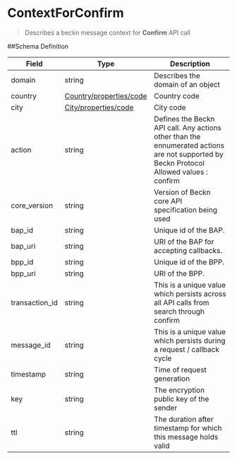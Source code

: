 # ContextForConfirm

> Describes a beckn message context for **Confirm** API call

##Schema Definition

| **Field**      | **Type**                                                                     | **Description**                                                                                                                               |
| -------------- | ---------------------------------------------------------------------------- | --------------------------------------------------------------------------------------------------------------------------------------------- |
| domain         | string                                                                       | Describes the domain of an object                                                                                                             |
| country        | [Country/properties/code](/docs/core-specification/schema-reference/country) | Country code                                                                                                                                  |
| city           | [City/properties/code](/docs/core-specification/schema-reference/city)       | City code                                                                                                                                     |
| action         | string                                                                       | Defines the Beckn API call. Any actions other than the ennumerated actions are not supported by Beckn Protocol <br/> Allowed values : confirm |
| core_version   | string                                                                       | Version of Beckn core API specification being used                                                                                            |
| bap_id         | string                                                                       | Unique id of the BAP.                                                                                                                         |
| bap_uri        | string                                                                       | URI of the BAP for accepting callbacks.                                                                                                       |
| bpp_id         | string                                                                       | Unique id of the BPP.                                                                                                                         |
| bpp_uri        | string                                                                       | URI of the BPP.                                                                                                                               |
| transaction_id | string                                                                       | This is a unique value which persists across all API calls from search through confirm                                                        |
| message_id     | string                                                                       | This is a unique value which persists during a request / callback cycle                                                                       |
| timestamp      | string                                                                       | Time of request generation                                                                                                                    |
| key            | string                                                                       | The encryption public key of the sender                                                                                                       |
| ttl            | string                                                                       | The duration after timestamp for which this message holds valid                                                                               |
